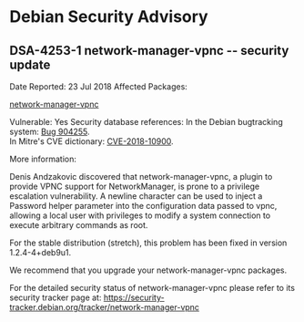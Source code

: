 
Debian Security Advisory
========================


DSA-4253-1 network-manager-vpnc -- security update
--------------------------------------------------



Date Reported:
23 Jul 2018
Affected Packages:

[network-manager-vpnc](https://packages.debian.org/src:network-manager-vpnc)

Vulnerable:
Yes
Security database references:
In the Debian bugtracking system: [Bug 904255](https://bugs.debian.org/cgi-bin/bugreport.cgi?bug=904255).  
In Mitre's CVE dictionary: [CVE-2018-10900](https://security-tracker.debian.org/tracker/CVE-2018-10900).  

More information:

Denis Andzakovic discovered that network-manager-vpnc, a plugin to
provide VPNC support for NetworkManager, is prone to a privilege
escalation vulnerability. A newline character can be used to inject a
Password helper parameter into the configuration data passed to vpnc,
allowing a local user with privileges to modify a system connection to
execute arbitrary commands as root.


For the stable distribution (stretch), this problem has been fixed in
version 1.2.4-4+deb9u1.


We recommend that you upgrade your network-manager-vpnc packages.


For the detailed security status of network-manager-vpnc please refer to
its security tracker page at:
<https://security-tracker.debian.org/tracker/network-manager-vpnc>





